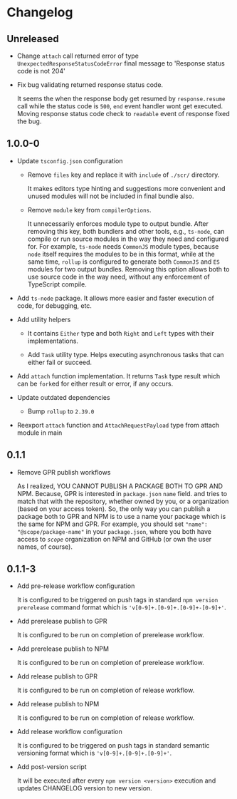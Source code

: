 # Changelog

## Unreleased

- Change `attach` call returned error of type `UnexpectedResponseStatusCodeError` final message to 'Response status code is not 204'

- Fix bug validating returned response status code.

  It seems the when the response body get resumed by `response.resume` call while the status code is `500`, `end` event handler wont get executed. Moving response status code check to `readable` event of response fixed the bug.

## 1.0.0-0

- Update `tsconfig.json` configuration

  - Remove `files` key and replace it with `include` of `./scr/` directory.

    It makes editors type hinting and suggestions more convenient and unused modules will not be included in final bundle also.

  - Remove `module` key from `compilerOptions`.

    It unnecessarily enforces module type to output bundle. After removing this key, both bundlers and other tools, e.g., `ts-node`, can compile or run source modules in the way they need and configured for. For example, `ts-node` needs `CommonJS` module types, because `node` itself requires the modules to be in this format, while at the same time, `rollup` is configured to generate both `CommonJS` and `ES` modules for two output bundles. Removing this option allows both to use source code in the way need, without any enforcement of TypeScript compile.

- Add `ts-node` package. It allows more easier and faster execution of code, for debugging, etc.

- Add utility helpers

  - It contains `Either` type and both `Right` and `Left` types with their implementations.

  - Add `Task` utility type. Helps executing asynchronous tasks that can either fail or succeed.

- Add `attach` function implementation. It returns `Task` type result which can be `fork`ed for either result or error, if any occurs.

- Update outdated dependencies

  - Bump `rollup` to `2.39.0`

- Reexport `attach` function and `AttachRequestPayload` type from attach module in main

## 0.1.1

- Remove GPR publish workflows

  As I realized, YOU CANNOT PUBLISH A PACKAGE BOTH TO GPR AND NPM. Because, GPR is interested in `package.json` `name` field. and tries to match that with the repository, whether owned by you, or a organization (based on your access token). So, the only way you can publish a package both to GPR and NPM is to use a name your package which is the same for NPM and GPR. For example, you should set `"name": "@scope/package-name"` in your `package.json`, where you both have access to _`scope`_ organization on NPM and GitHub (or own the user names, of course).

## 0.1.1-3

- Add pre-release workflow configuration

  It is configured to be triggered on push tags in standard `npm version prerelease` command format which is `'v[0-9]+.[0-9]+.[0-9]+-[0-9]+'`.

- Add prerelease publish to GPR

  It is configured to be run on completion of prerelease workflow.

- Add prerelease publish to NPM

  It is configured to be run on completion of prerelease workflow.

- Add release publish to GPR

  It is configured to be run on completion of release workflow.

- Add release publish to NPM

  It is configured to be run on completion of release workflow.

- Add release workflow configuration

  It is configured to be triggered on push tags in standard semantic versioning format which is `'v[0-9]+.[0-9]+.[0-9]+'`.

- Add post-version script

  It will be executed after every `npm version <version>` execution and updates CHANGELOG version to new version.
